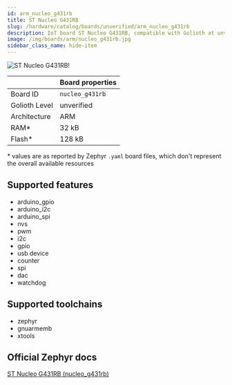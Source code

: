 ```yaml
---
id: arm_nucleo_g431rb
title: ST Nucleo G431RB
slug: /hardware/catalog/boards/unverified/arm_nucleo_g431rb
description: IoT board ST Nucleo G431RB, compatible with Golioth at unverified level.
image: /img/boards/arm/nucleo_g431rb.jpg
sidebar_class_name: hide-item
---
```


[//]: # (This is an auto-generated file, do not edit! Changes to it will be lost upon re-generation)

![ST Nucleo G431RB!](/img/boards/arm/nucleo_g431rb.jpg "ST Nucleo G431RB")

|                | Board properties     |
| -------------  | -------------------- |
| Board ID       | `nucleo_g431rb` |
| Golioth Level  | unverified       |
| Architecture   | ARM |
| RAM*           | 32 kB |
| Flash*         | 128 kB |

\* values are as reported by Zephyr `.yaml` board files, which don't represent the overall available resources



## Supported features

* arduino_gpio
* arduino_i2c
* arduino_spi
* nvs
* pwm
* i2c
* gpio
* usb device
* counter
* spi
* dac
* watchdog

## Supported toolchains

* zephyr
* gnuarmemb
* xtools

## Official Zephyr docs

[ST Nucleo G431RB (nucleo_g431rb)](https://docs.zephyrproject.org/latest/boards/arm/nucleo_g431rb/doc/index.html)
